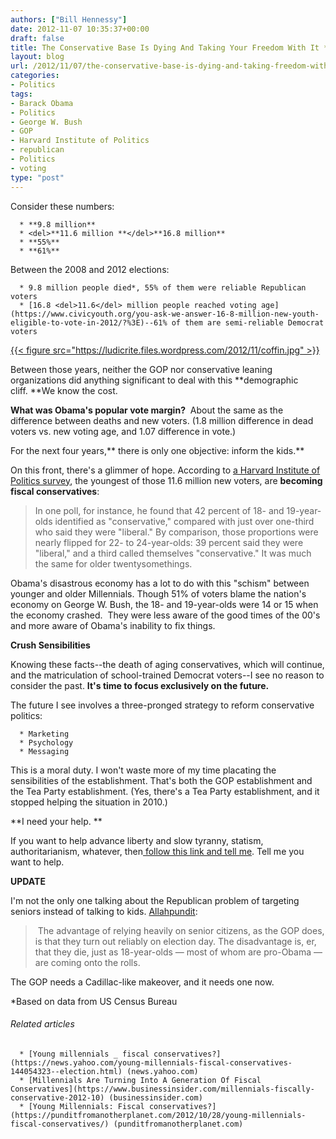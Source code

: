 ```yaml
---
authors: ["Bill Hennessy"]
date: 2012-11-07 10:35:37+00:00
draft: false
title: The Conservative Base Is Dying And Taking Your Freedom With It *CORRECTION*
layout: blog
url: /2012/11/07/the-conservative-base-is-dying-and-taking-freedom-with-it/
categories:
- Politics
tags:
- Barack Obama
- Politics
- George W. Bush
- GOP
- Harvard Institute of Politics
- republican
- Politics
- voting
type: "post"
---
```


Consider these numbers:



	  * **9.8 million**
	  * <del>**11.6 million **</del>**16.8 million**
	  * **55%**
	  * **61%**

Between the 2008 and 2012 elections:

	  * 9.8 million people died*, 55% of them were reliable Republican voters
	  * [16.8 <del>11.6</del> million people reached voting age](https://www.civicyouth.org/you-ask-we-answer-16-8-million-new-youth-eligible-to-vote-in-2012/?%3E)--61% of them are semi-reliable Democrat voters

[{{< figure src="https://ludicrite.files.wordpress.com/2012/11/coffin.jpg" >}}
](https://ludicrite.files.wordpress.com/2012/11/coffin.jpg)

Between those years, neither the GOP nor conservative leaning organizations did anything significant to deal with this **demographic cliff. **We know the cost.

**What was Obama's popular vote margin?**  About the same as the difference between deaths and new voters. (1.8 million difference in dead voters vs. new voting age, and 1.07 difference in vote.)

For the next four years,** there is only one objective: inform the kids.**

On this front, there's a glimmer of hope. According to [a Harvard Institute of Politics survey](https://www.businessinsider.com/millennials-fiscally-conservative-2012-10#ixzz2BVBgIsRi), the youngest of those 11.6 million new voters, are **becoming fiscal conservatives**:


> In one poll, for instance, he found that 42 percent of 18- and 19-year-olds identified as "conservative," compared with just over one-third who said they were "liberal." By comparison, those proportions were nearly flipped for 22- to 24-year-olds: 39 percent said they were "liberal," and a third called themselves "conservative." It was much the same for older twentysomethings.


Obama's disastrous economy has a lot to do with this "schism" between younger and older Millennials. Though 51% of voters blame the nation's economy on George W. Bush, the 18- and 19-year-olds were 14 or 15 when the economy crashed.  They were less aware of the good times of the 00's and more aware of Obama's inability to fix things.

**Crush Sensibilities**

Knowing these facts--the death of aging conservatives, which will continue, and the matriculation of school-trained Democrat voters--I see no reason to consider the past. **It's time to focus exclusively on the future.**

The future I see involves a three-pronged strategy to reform conservative politics:



	  * Marketing
	  * Psychology
	  * Messaging

This is a moral duty. I won't waste more of my time placating the sensibilities of the establishment. That's both the GOP establishment and the Tea Party establishment. (Yes, there's a Tea Party establishment, and it stopped helping the situation in 2010.)

**I need your help. **

If you want to help advance liberty and slow tyranny, statism, authoritarianism, whatever, then[ follow this link and tell me](https://stlouisteaparty.com/contact/). Tell me you want to help.

**UPDATE**

I'm not the only one talking about the Republican problem of targeting seniors instead of talking to kids. [Allahpundit](https://hotair.com/archives/2012/11/07/looking-at-the-national-exit-poll/):


>  The advantage of relying heavily on senior citizens, as the GOP does, is that they turn out reliably on election day. The disadvantage is, er, that they die, just as 18-year-olds — most of whom are pro-Obama — are coming onto the rolls.


The GOP needs a Cadillac-like makeover, and it needs one now.

*Based on data from US Census Bureau


###### Related articles





	  * [Young millennials _ fiscal conservatives?](https://news.yahoo.com/young-millennials-fiscal-conservatives-144054323--election.html) (news.yahoo.com)
	  * [Millennials Are Turning Into A Generation Of Fiscal Conservatives](https://www.businessinsider.com/millennials-fiscally-conservative-2012-10) (businessinsider.com)
	  * [Young Millennials: Fiscal conservatives?](https://punditfromanotherplanet.com/2012/10/28/young-millennials-fiscal-conservatives/) (punditfromanotherplanet.com)

